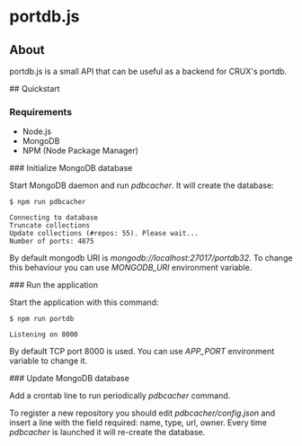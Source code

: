 # portdb.js

## About

portdb.js is a small API that can be useful as a backend for CRUX's portdb.


## Quickstart


### Requirements

 * Node.js
 * MongoDB
 * NPM (Node Package Manager)


### Initialize MongoDB database

Start MongoDB daemon and run _pdbcacher_. It will create the database:
```
$ npm run pdbcacher

Connecting to database
Truncate collections
Update collections (#repos: 55). Please wait...
Number of ports: 4875
```

By default mongodb URI is _mongodb://localhost:27017/portdb32_. To change
this behaviour you can use _MONGODB_URI_ environment variable.


### Run the application

Start the application with this command:
```
$ npm run portdb

Listening on 8000
```

By default TCP port 8000 is used.  You can use _APP_PORT_ environment
variable to change it.


### Update MongoDB database

Add a crontab line to run periodically _pdbcacher_ command. 
 
To register a new repository you should edit _pdbcacher/config.json_ and insert
a line with the field required: name, type, url, owner. Every time _pdbcacher_
is launched it will re-create the database.
